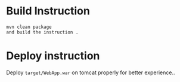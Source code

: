 

# Build  Instruction


```
mvn clean package
and build the instruction .
```

# Deploy instruction

Deploy ```target/WebApp.war``` on tomcat properly for better experience..

